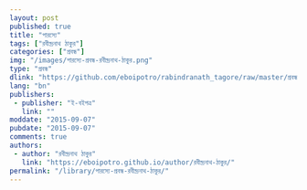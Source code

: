 ```yaml
---
layout: post
published: true
title: "পারস্যে"
tags: ["রবীন্দ্রনাথ ঠাকুর"]
categories: ["প্রবন্ধ"]
img: "/images/পারস্যে-প্রবন্ধ-রবীন্দ্রনাথ-ঠাকুর.png"
type: "প্রবন্ধ"
dlink: "https://github.com/eboipotro/rabindranath_tagore/raw/master/প্রবন্ধ/পারস্যে.epub"
lang: "bn"
publishers: 
 - publisher: "ই-বইপত্র"
   link: ""
moddate: "2015-09-07"
pubdate: "2015-09-07"
comments: true
authors: 
 - author: "রবীন্দ্রনাথ ঠাকুর"
   link: "https://eboipotro.github.io/author/রবীন্দ্রনাথ-ঠাকুর/"
permalink: "/library/পারস্যে-প্রবন্ধ-রবীন্দ্রনাথ-ঠাকুর/"
---
```

